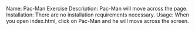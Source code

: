 Name: Pac-Man Exercise
Description: Pac-Man will move across the page.
Installation: There are no installation requirements necessary.
Usage: When you open index.html, click on Pac-Man and he will move across the screen.
